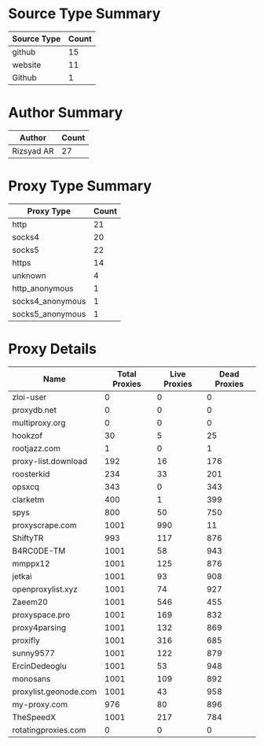 # Source Type Summary

| Source Type | Count |
|-------------|-------|
| github | 15 |
| website | 11 |
| Github | 1 |


# Author Summary

| Author | Count |
|--------|-------|
| Rizsyad AR | 27 |


# Proxy Type Summary

| Proxy Type | Count |
|------------|-------|
| http | 21 |
| socks4 | 20 |
| socks5 | 22 |
| https | 14 |
| unknown | 4 |
| http_anonymous | 1 |
| socks4_anonymous | 1 |
| socks5_anonymous | 1 |


# Proxy Details

| Name | Total Proxies | Live Proxies | Dead Proxies |
|------|---------------|--------------|---------------|
| zloi-user | 0 | 0 | 0 |
| proxydb.net | 0 | 0 | 0 |
| multiproxy.org | 0 | 0 | 0 |
| hookzof | 30 | 5 | 25 |
| rootjazz.com | 1 | 0 | 1 |
| proxy-list.download | 192 | 16 | 176 |
| roosterkid | 234 | 33 | 201 |
| opsxcq | 343 | 0 | 343 |
| clarketm | 400 | 1 | 399 |
| spys | 800 | 50 | 750 |
| proxyscrape.com | 1001 | 990 | 11 |
| ShiftyTR | 993 | 117 | 876 |
| B4RC0DE-TM | 1001 | 58 | 943 |
| mmppx12 | 1001 | 125 | 876 |
| jetkai | 1001 | 93 | 908 |
| openproxylist.xyz | 1001 | 74 | 927 |
| Zaeem20 | 1001 | 546 | 455 |
| proxyspace.pro | 1001 | 169 | 832 |
| proxy4parsing | 1001 | 132 | 869 |
| proxifly | 1001 | 316 | 685 |
| sunny9577 | 1001 | 122 | 879 |
| ErcinDedeoglu | 1001 | 53 | 948 |
| monosans | 1001 | 109 | 892 |
| proxylist.geonode.com | 1001 | 43 | 958 |
| my-proxy.com | 976 | 80 | 896 |
| TheSpeedX | 1001 | 217 | 784 |
| rotatingproxies.com | 0 | 0 | 0 |
